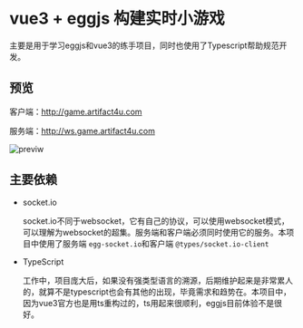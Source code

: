 # vue3 + eggjs 构建实时小游戏
主要是用于学习eggjs和vue3的练手项目，同时也使用了Typescript帮助规范开发。

## 预览

客户端：http://game.artifact4u.com

服务端：http://ws.game.artifact4u.com

![previw](http://img.artifact4u.com/gif/preview.gif)

## 主要依赖

- socket.io

  socket.io不同于websocket，它有自己的协议，可以使用websocket模式，可以理解为websocket的超集。服务端和客户端必须同时使用它的服务。本项目中使用了服务端 `egg-socket.io`和客户端 `@types/socket.io-client`

- TypeScript

  工作中，项目庞大后，如果没有强类型语言的溯源，后期维护起来是非常累人的，就算不是typescript也会有其他的出现，毕竟需求和趋势在。本项目中，因为vue3官方也是用ts重构过的，ts用起来很顺利，eggjs目前体验不是很好。

